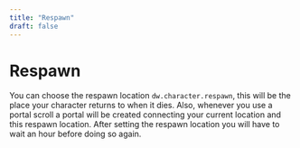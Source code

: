 ```yaml
---
title: "Respawn"
draft: false
---
```

# Respawn

You can choose the respawn location `dw.character.respawn`, this will be the place your character returns 
to when it dies. Also, whenever you use a portal scroll a portal will be created connecting your current 
location and this respawn location. 
After setting the respawn location you will have to wait an hour before doing so again.